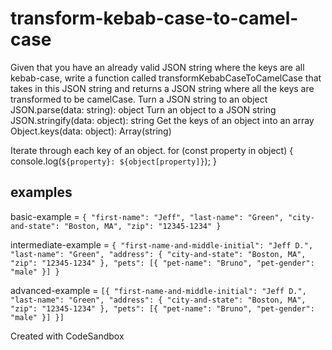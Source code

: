 # transform-kebab-case-to-camel-case

Given that you have an already valid JSON string where the keys are
  all kebab-case, write a function called transformKebabCaseToCamelCase 
  that takes in this JSON string and returns a JSON string where all
  the keys are transformed to be camelCase.
  Turn a JSON string to an object
    JSON.parse(data: string): object
  Turn an object to a JSON string
    JSON.stringify(data: object): string
  Get the keys of an object into an array
    Object.keys(data: object): Array(string)
  
  Iterate through each key of an object.
    for (const property in object) {
      console.log(`${property}: ${object[property]}`);
    }
   
  ## examples
  
  basic-example = `{
  "first-name": "Jeff",
  "last-name": "Green",
  "city-and-state": "Boston, MA",
  "zip": "12345-1234"
  }`
  
  intermediate-example = `{
  "first-name-and-middle-initial": "Jeff D.",
  "last-name": "Green",
  "address": {
    "city-and-state": "Boston, MA",
    "zip": "12345-1234"
  },
  "pets": [{
    "pet-name": "Bruno",
    "pet-gender": "male"
  }]
  }`
  
  advanced-example = `[{
  "first-name-and-middle-initial": "Jeff D.",
  "last-name": "Green",
  "address": {
    "city-and-state": "Boston, MA",
    "zip": "12345-1234"
  },
  "pets": [{
    "pet-name": "Bruno",
    "pet-gender": "male"
  }]
  }]`
 
Created with CodeSandbox
